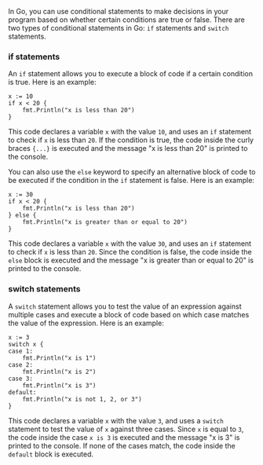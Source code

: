 In Go, you can use conditional statements to make decisions in your program based on whether certain conditions are true or false. There are two types of conditional statements in Go: `if` statements and `switch` statements.

### if statements

An `if` statement allows you to execute a block of code if a certain condition is true. Here is an example:

```
x := 10
if x < 20 {
    fmt.Println("x is less than 20")
}
```

This code declares a variable `x` with the value `10`, and uses an `if` statement to check if `x` is less than `20`. If the condition is true, the code inside the curly braces `{...}` is executed and the message "x is less than 20" is printed to the console.

You can also use the `else` keyword to specify an alternative block of code to be executed if the condition in the `if` statement is false. Here is an example:

```
x := 30
if x < 20 {
    fmt.Println("x is less than 20")
} else {
    fmt.Println("x is greater than or equal to 20")
}
```

This code declares a variable `x` with the value `30`, and uses an `if` statement to check if `x` is less than `20`. Since the condition is false, the code inside the `else` block is executed and the message "x is greater than or equal to 20" is printed to the console.

### switch statements

A `switch` statement allows you to test the value of an expression against multiple cases and execute a block of code based on which case matches the value of the expression. Here is an example:

```
x := 3
switch x {
case 1:
    fmt.Println("x is 1")
case 2:
    fmt.Println("x is 2")
case 3:
    fmt.Println("x is 3")
default:
    fmt.Println("x is not 1, 2, or 3")
}
```

This code declares a variable `x` with the value `3`, and uses a `switch` statement to test the value of `x` against three cases. Since `x` is equal to `3`, the code inside the case `x is 3` is executed and the message "x is 3" is printed to the console. If none of the cases match, the code inside the `default` block is executed.
